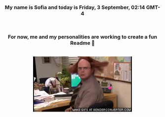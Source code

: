 


<div align="center">
<h3 >My name is Sofia and today is Friday, 3 September, 02:14 GMT-4</h3><br>
<h3 >For now, me and my personalities are working to create a fun Readme 👋
</h3><br>
<img src='img/dwight.gif' alt='working...'/>
</div>
